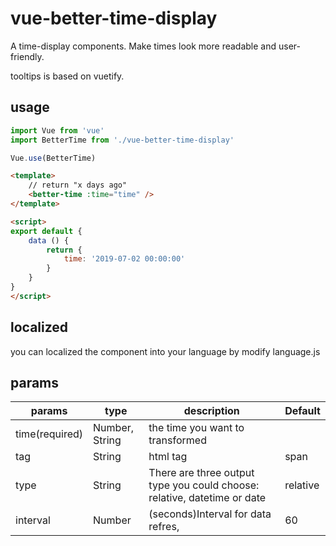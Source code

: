# vue-better-time-display

A time-display components. Make times look more readable and user-friendly.

tooltips is based on vuetify.

## usage

```js
import Vue from 'vue'
import BetterTime from './vue-better-time-display'

Vue.use(BetterTime)
```


```html
<template>
    // return "x days ago"
    <better-time :time="time" />
</template>

<script>
export default {
    data () {
        return {
            time: '2019-07-02 00:00:00'
        }
    }
}
</script>
```

## localized
you can localized the component into your language by modify language.js


## params
params | type | description | Default
---- | ---- | ---- | ----
time(required) | Number, String |the time you want to transformed |
tag | String | html tag | span
type | String |There are three output type you could choose: relative, datetime or date | relative
interval | Number | (seconds)Interval for data refres, | 60


